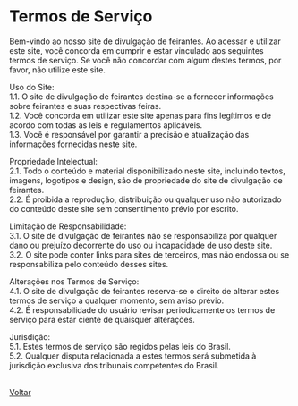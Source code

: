 # Termos de Serviço

Bem-vindo ao nosso site de divulgação de feirantes. Ao acessar e utilizar este site, você concorda em cumprir e estar vinculado aos seguintes termos de serviço. Se você não concordar com algum destes termos, por favor, não utilize este site.

Uso do Site: <br>
1.1. O site de divulgação de feirantes destina-se a fornecer informações sobre feirantes e suas respectivas feiras. <br>
1.2. Você concorda em utilizar este site apenas para fins legítimos e de acordo com todas as leis e regulamentos aplicáveis. <br>
1.3. Você é responsável por garantir a precisão e atualização das informações fornecidas neste site. <br>

Propriedade Intelectual: <br>
2.1. Todo o conteúdo e material disponibilizado neste site, incluindo textos, imagens, logotipos e design, são de propriedade do site de divulgação de feirantes. <br>
2.2. É proibida a reprodução, distribuição ou qualquer uso não autorizado do conteúdo deste site sem consentimento prévio por escrito. <br>

Limitação de Responsabilidade: <br>
3.1. O site de divulgação de feirantes não se responsabiliza por qualquer dano ou prejuízo decorrente do uso ou incapacidade de uso deste site. <br>
3.2. O site pode conter links para sites de terceiros, mas não endossa ou se responsabiliza pelo conteúdo desses sites. <br>

Alterações nos Termos de Serviço: <br>
4.1. O site de divulgação de feirantes reserva-se o direito de alterar estes termos de serviço a qualquer momento, sem aviso prévio. <br>
4.2. É responsabilidade do usuário revisar periodicamente os termos de serviço para estar ciente de quaisquer alterações. <br>

Jurisdição: <br>
5.1. Estes termos de serviço são regidos pelas leis do Brasil. <br>
5.2. Qualquer disputa relacionada a estes termos será submetida à jurisdição exclusiva dos tribunais competentes do Brasil. <br><br>

<a href="/register" class="nav-link">Voltar</a>